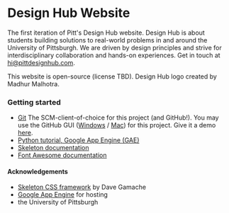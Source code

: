 # Design Hub Website
The first iteration of Pitt's Design Hub website. Design Hub is about students building solutions to real-world problems in and around the University of Pittsburgh. We are driven by design principles and strive for interdisciplinary collaboration and hands-on experiences. Get in touch at hi@pittdesignhub.com.

This website is open-source (license TBD). Design Hub logo created by Madhur Malhotra.

### Getting started
- [Git](http://git-scm.com/) The SCM-client-of-choice for this project (and GitHub!). You may use the GitHub GUI ([Windows](https://windows.github.com/) / [Mac](https://mac.github.com/)) for this project.  Give it a demo [here](https://try.github.io/levels/1/challenges/1).
- [Python tutorial, Google App Engine (GAE)](https://cloud.google.com/appengine/docs/python/gettingstartedpython27/introduction)
- [Skeleton documentation](http://getskeleton.com/)
- [Font Awesome documentation](http://fortawesome.github.io/Font-Awesome/)

#### Acknowledgements
- [Skeleton CSS framework](http://getskeleton.com/) by Dave Gamache
- [Google App Engine](https://cloud.google.com/appengine/) for hosting
- the University of Pittsburgh


